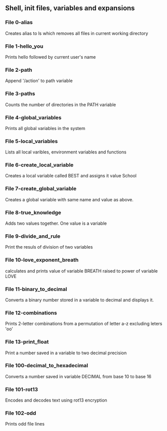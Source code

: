 ## Shell, init files, variables and expansions

### File 0-alias
Creates alias to ls which removes all files in 
current working directory

### File 1-hello_you
Prints hello followed by current user's name

### File 2-path
Append '/action' to path variable

### File 3-paths
Counts the number of directories in the PATH variable

### File 4-global_variables
Prints all global variables in the system

### File 5-local_variables
Lists all local varibles, environment variables and functions

### File 6-create_local_variable
Creates a local variable called BEST and assigns it value School

### File 7-create_global_variable
Creates a global variable with same name and value as above.

### File 8-true_knowledge
Adds two values together. One value is a variable

### File 9-divide_and_rule
Print the resuls of division of two variables

### File 10-love_exponent_breath
calculates and prints value of variable BREATH raised 
to power of variable LOVE

### File 11-binary_to_decimal
Converts a binary number stored in a variable to 
decimal and displays it.

### File 12-combinations
Prints 2-letter combinations from a permutation of 
letter a-z excluding leters 'oo'

### File 13-print_float
Print a number saved in a variable to two decimal precision

### File 100-decimal_to_hexadecimal
Converts a number saved in variable DECIMAL from base
10 to base 16

### File 101-rot13
Encodes and decodes text using rot13 encryption

### File 102-odd
Prints odd file lines





